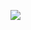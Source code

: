 <p><em><img src="https://user-images.githubusercontent.com/63796774/151452281-536aed8e-054a-4929-860c-9c363ad31a21.gif">  
</em></p>

